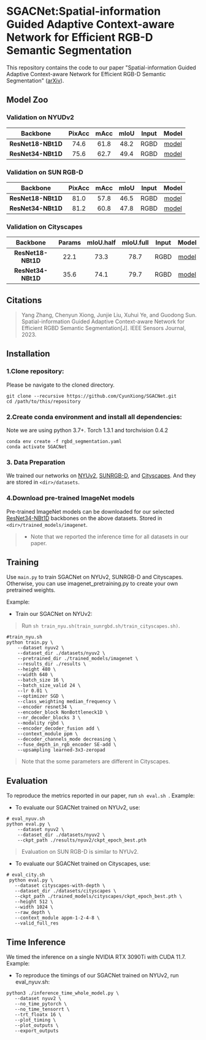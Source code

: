 # SGACNet:Spatial-information Guided Adaptive Context-aware Network for Efficient RGB-D Semantic Segmentation
This repository contains the code to our paper "Spatial-information Guided Adaptive Context-aware Network for Efficient RGB-D Semantic Segmentation" ([arXiv]()).

## Model Zoo
### Validation on NYUDv2

|           Backbone         |   PixAcc    |    mAcc     |    mIoU    | Input |  Model | 
| :------------------------: | :---------: | :---------: | :--------: | :---: |  :---: | 
|      **ResNet18-NBt1D**    |    74.6     |    61.8     |    48.2    | RGBD  | [model]() |
|      **ResNet34-NBt1D**    |    75.6     |    62.7     |    49.4    | RGBD  | [model]() | 

### Validation on SUN RGB-D

|           Backbone         |   PixAcc    |    mAcc     |    mIoU    | Input |  Model | 
| :------------------------: | :---------: | :---------: | :--------: | :---: |  :---: | 
|      **ResNet18-NBt1D**    |    81.0     |    57.8     |    46.5    | RGBD  | [model]() |
|      **ResNet34-NBt1D**    |    81.2     |    60.8     |    47.8    | RGBD  | [model]() | 

### Validation on Cityscapes

|           Backbone         |   Params    |  mIoU.half  |  mIoU.full | Input |  Model | 
| :------------------------: | :---------: | :---------: | :--------: | :---: |  :---: | 
|      **ResNet18-NBt1D**    |    22.1     |    73.3     |    78.7    | RGBD  | [model]() |
|      **ResNet34-NBt1D**    |    35.6     |    74.1     |    79.7    | RGBD  | [model]() | 





## Citations
>Yang Zhang, Chenyun Xiong, Junjie Liu, Xuhui Ye, and Guodong Sun. Spatial-information Guided Adaptive Context-aware Network for Efficient RGBD Semantic Segmentation[J]. IEEE Sensors Journal, 2023.
## Installation
### 1.Clone repository:
Please be navigate to the cloned directory.
```
git clone --recursive https://github.com/CyunXiong/SGACNet.git
cd /path/to/this/repository
```
### 2.Create conda environment and install all dependencies:
Note we are using python 3.7+. Torch 1.3.1 and torchvision 0.4.2
```
conda env create -f rgbd_segmentation.yaml
conda activate SGACNet
```
### 3. Data Preparation
We trained our networks on [NYUv2](https://cs.nyu.edu/~silberman/datasets/nyu_depth_v2.html), [SUNRGB-D](https://rgbd.cs.princeton.edu/), and [Cityscapes](https://www.cityscapes-dataset.com/). And they are stored in ```<dir>/datasets```.
### 4.Download pre-trained ImageNet models
Pre-trained ImageNet models can be downloaded for our selected [ResNet34-NBt1D]() backbones on the above datasets. Stored in ```<dir>/trained_models/imagenet```.
>* Note that we reported the inference time for all datasets in our paper.
## Training
Use ```main.py``` to train SGACNet on NYUv2, SUNRGB-D and Cityscapes. Otherwise, you can use imagenet_pretraining.py to create your own pretrained weights.

Example: 

* Train our SGACNet on NYUv2: 
> Run ```sh train_nyu.sh(train_sunrgbd.sh/train_cityscapes.sh)```.
```
#train_nyu.sh
python train.py \
    --dataset nyuv2 \
    --dataset_dir ./datasets/nyuv2 \
    --pretrained_dir ./trained_models/imagenet \
    --results_dir ./results \
    --height 480 \
    --width 640 \
    --batch_size 16 \
    --batch_size_valid 24 \
    --lr 0.01 \
    --optimizer SGD \
    --class_weighting median_frequency \
    --encoder resnet34 \
    --encoder_block NonBottleneck1D \
    --nr_decoder_blocks 3 \
    --modality rgbd \
    --encoder_decoder_fusion add \
    --context_module ppm \
    --decoder_channels_mode decreasing \
    --fuse_depth_in_rgb_encoder SE-add \
    --upsampling learned-3x3-zeropad
```
> Note that the some parameters are different in Cityscapes.
## Evaluation
To reproduce the metrics reported in our paper, run ```sh eval.sh ```.
Example: 

* To evaluate our SGACNet trained on NYUv2, use:
```
# eval_nyuv.sh
python eval.py \
    --dataset nyuv2 \
    --dataset_dir ./datasets/nyuv2 \
    --ckpt_path ./results/nyuv2/ckpt_epoch_best.pth
   ```
 > Evaluation on SUN RGB-D is similar to NYUv2.
 
* To evaluate our SGACNet trained on Cityscapes, use:
 ```
# eval_city.sh
  python eval.py \
    --dataset cityscapes-with-depth \
    --dataset_dir ./datasets/cityscapes \
    --ckpt_path ./trained_models/cityscapes/ckpt_epoch_best.pth \
    --height 512 \
    --width 1024 \
    --raw_depth \
    --context_module appm-1-2-4-8 \
    --valid_full_res 
  ```
## Time Inference 
We timed the inference on a single NVIDIA RTX 3090Ti with CUDA 11.7.
Example: 
* To reproduce the timings of our SGACNet trained on NYUv2, run eval_nyuv.sh:
 ```
 python3 ./inference_time_whole_model.py \
    --dataset nyuv2 \
    --no_time_pytorch \
    --no_time_tensorrt \
    --trt_floatx 16 \
    --plot_timing \
    --plot_outputs \
    --export_outputs
 ```







